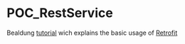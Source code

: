 # POC_RestService
Bealdung [tutorial](https://www.baeldung.com/retrofit-rxjava) wich explains the basic usage of [Retrofit](http://square.github.io/retrofit/)
